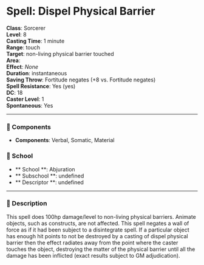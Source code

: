
# Spell: Dispel Physical Barrier
**Class**: Sorcerer  
**Level**: 8  
**Casting Time**: 1 minute  
**Range**: touch  
**Target**: non-living physical barrier touched  
**Area**:   
**Effect**: _None_  
**Duration**: instantaneous  
**Saving Throw**: Fortitude negates (+8 vs. Fortitude negates)  
**Spell Resistance**: Yes (yes)  
**DC**: 18  
**Caster Level**: 1  
**Spontaneous**: Yes

---

### 🔮 Components
- **Components**: Verbal, Somatic, Material

### 🏫 School
- ** School **: Abjuration
- ** Subschool **: undefined
- ** Descriptor **: undefined
---

### 📜 Description
This spell does 100hp damage/level to non-living physical barriers. Animate objects, such as constructs, are not affected. This spell negates a wall of force as if it had been subject to a disintegrate spell. If a particular object has enough hit points to not be destroyed by a casting of dispel physical barrier then the effect radiates away from the point where the caster touches the object, destroying the matter of the physical barrier until all the damage has been inflicted (exact results subject to GM adjudication).
